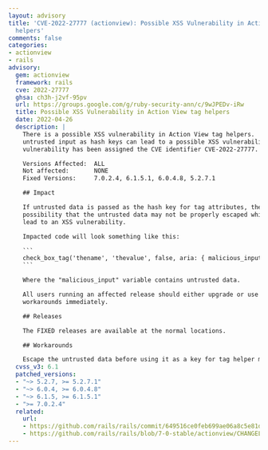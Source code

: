 ```yaml
---
layout: advisory
title: 'CVE-2022-27777 (actionview): Possible XSS Vulnerability in Action View tag
  helpers'
comments: false
categories:
- actionview
- rails
advisory:
  gem: actionview
  framework: rails
  cve: 2022-27777
  ghsa: ch3h-j2vf-95pv
  url: https://groups.google.com/g/ruby-security-ann/c/9wJPEDv-iRw
  title: Possible XSS Vulnerability in Action View tag helpers
  date: 2022-04-26
  description: |
    There is a possible XSS vulnerability in Action View tag helpers.  Passing
    untrusted input as hash keys can lead to a possible XSS vulnerability. This
    vulnerability has been assigned the CVE identifier CVE-2022-27777.

    Versions Affected:  ALL
    Not affected:       NONE
    Fixed Versions:     7.0.2.4, 6.1.5.1, 6.0.4.8, 5.2.7.1

    ## Impact

    If untrusted data is passed as the hash key for tag attributes, there is a
    possibility that the untrusted data may not be properly escaped which can
    lead to an XSS vulnerability.

    Impacted code will look something like this:

    ```
    check_box_tag('thename', 'thevalue', false, aria: { malicious_input => 'thevalueofaria' })
    ```

    Where the "malicious_input" variable contains untrusted data.

    All users running an affected release should either upgrade or use one of the
    workarounds immediately.

    ## Releases

    The FIXED releases are available at the normal locations.

    ## Workarounds

    Escape the untrusted data before using it as a key for tag helper methods.
  cvss_v3: 6.1
  patched_versions:
  - "~> 5.2.7, >= 5.2.7.1"
  - "~> 6.0.4, >= 6.0.4.8"
  - "~> 6.1.5, >= 6.1.5.1"
  - ">= 7.0.2.4"
  related:
    url:
    - https://github.com/rails/rails/commit/649516ce0feb699ae06a8c5e81df75d460cc9a85
    - https://github.com/rails/rails/blob/7-0-stable/actionview/CHANGELOG.md#rails-7024-april-26-2022
---
```

